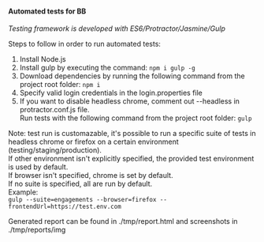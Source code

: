#### Automated tests for BB
*Testing framework is developed with ES6/Protractor/Jasmine/Gulp*

Steps to follow in order to run automated tests:

1. Install Node.js
2. Install gulp by executing the command:
``` npm i gulp -g ```
3. Download dependencies by running the following command from the project root folder:
``` npm i ```
4. Specify valid login credentials in the login.properties file
5. If you want to disable headless chrome, comment out --headless in protractor.conf.js file.<br/>
      Run tests with the following command from the project root folder:
   ``` gulp ```

Note: test run is customazable, it's possible to run a specific suite of tests in headless chrome or firefox
on a certain environment (testing/staging/production).<br/>
If other environment isn't explicitly specified, the provided test environment is used by default.<br/>
If browser isn't specified, chrome is set by default.<br/>
If no suite is specified, all are run by default.<br/>
Example:<br/>
``` gulp --suite=engagements --browser=firefox --frontendUrl=https://test.env.com ```

Generated report can be found in ./tmp/report.html and screenshots in ./tmp/reports/img